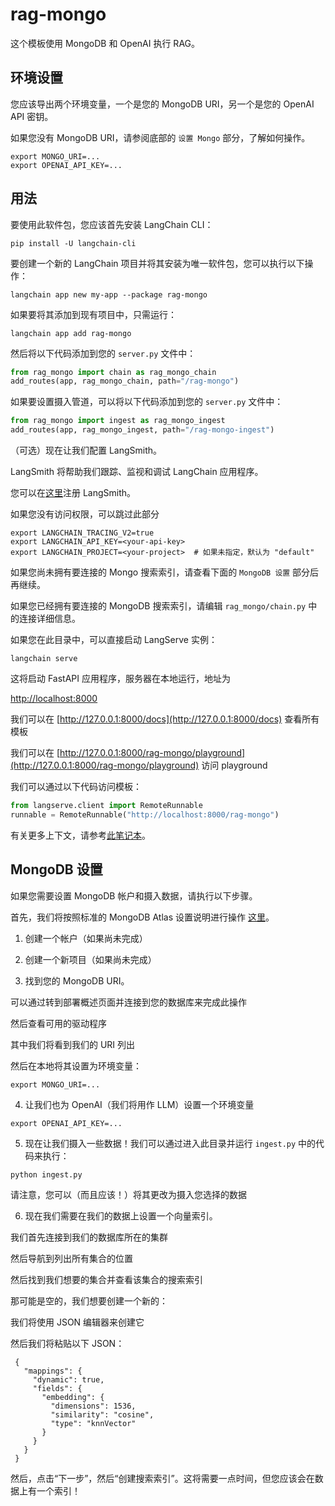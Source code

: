 

# rag-mongo

这个模板使用 MongoDB 和 OpenAI 执行 RAG。

## 环境设置

您应该导出两个环境变量，一个是您的 MongoDB URI，另一个是您的 OpenAI API 密钥。

如果您没有 MongoDB URI，请参阅底部的 `设置 Mongo` 部分，了解如何操作。

```shell
export MONGO_URI=...
export OPENAI_API_KEY=...
```

## 用法

要使用此软件包，您应该首先安装 LangChain CLI：

```shell
pip install -U langchain-cli
```

要创建一个新的 LangChain 项目并将其安装为唯一软件包，您可以执行以下操作：

```shell
langchain app new my-app --package rag-mongo
```

如果要将其添加到现有项目中，只需运行：

```shell
langchain app add rag-mongo
```

然后将以下代码添加到您的 `server.py` 文件中：

```python
from rag_mongo import chain as rag_mongo_chain
add_routes(app, rag_mongo_chain, path="/rag-mongo")
```

如果要设置摄入管道，可以将以下代码添加到您的 `server.py` 文件中：

```python
from rag_mongo import ingest as rag_mongo_ingest
add_routes(app, rag_mongo_ingest, path="/rag-mongo-ingest")
```

（可选）现在让我们配置 LangSmith。

LangSmith 将帮助我们跟踪、监视和调试 LangChain 应用程序。

您可以在[这里](https://smith.langchain.com/)注册 LangSmith。

如果您没有访问权限，可以跳过此部分

```shell
export LANGCHAIN_TRACING_V2=true
export LANGCHAIN_API_KEY=<your-api-key>
export LANGCHAIN_PROJECT=<your-project>  # 如果未指定，默认为 "default"
```

如果您尚未拥有要连接的 Mongo 搜索索引，请查看下面的 `MongoDB 设置` 部分后再继续。

如果您已经拥有要连接的 MongoDB 搜索索引，请编辑 `rag_mongo/chain.py` 中的连接详细信息。

如果您在此目录中，可以直接启动 LangServe 实例：

```shell
langchain serve
```

这将启动 FastAPI 应用程序，服务器在本地运行，地址为

[http://localhost:8000](http://localhost:8000)

我们可以在 [http://127.0.0.1:8000/docs](http://127.0.0.1:8000/docs) 查看所有模板

我们可以在 [http://127.0.0.1:8000/rag-mongo/playground](http://127.0.0.1:8000/rag-mongo/playground) 访问 playground

我们可以通过以下代码访问模板：

```python
from langserve.client import RemoteRunnable
runnable = RemoteRunnable("http://localhost:8000/rag-mongo")
```

有关更多上下文，请参考[此笔记本](https://colab.research.google.com/drive/1cr2HBAHyBmwKUerJq2if0JaNhy-hIq7I#scrollTo=TZp7_CBfxTOB)。

## MongoDB 设置

如果您需要设置 MongoDB 帐户和摄入数据，请执行以下步骤。

首先，我们将按照标准的 MongoDB Atlas 设置说明进行操作 [这里](https://www.mongodb.com/docs/atlas/getting-started/)。

1. 创建一个帐户（如果尚未完成）

2. 创建一个新项目（如果尚未完成）

3. 找到您的 MongoDB URI。

可以通过转到部署概述页面并连接到您的数据库来完成此操作

然后查看可用的驱动程序

其中我们将看到我们的 URI 列出

然后在本地将其设置为环境变量：

```shell
export MONGO_URI=...
```

4. 让我们也为 OpenAI（我们将用作 LLM）设置一个环境变量

```shell
export OPENAI_API_KEY=...
```

5. 现在让我们摄入一些数据！我们可以通过进入此目录并运行 `ingest.py` 中的代码来执行：

```shell
python ingest.py
```

请注意，您可以（而且应该！）将其更改为摄入您选择的数据

6. 现在我们需要在我们的数据上设置一个向量索引。

我们首先连接到我们的数据库所在的集群

然后导航到列出所有集合的位置

然后找到我们想要的集合并查看该集合的搜索索引

那可能是空的，我们想要创建一个新的：

我们将使用 JSON 编辑器来创建它

然后我们将粘贴以下 JSON：

```text
 {
   "mappings": {
     "dynamic": true,
     "fields": {
       "embedding": {
         "dimensions": 1536,
         "similarity": "cosine",
         "type": "knnVector"
       }
     }
   }
 }
```

然后，点击“下一步”，然后“创建搜索索引”。这将需要一点时间，但您应该会在数据上有一个索引！